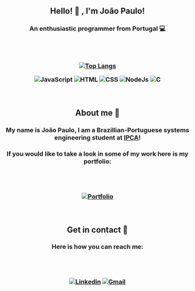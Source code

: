 <h2 align="center"> Hello! 👋 , I'm João Paulo! 

<h3 align="center"> An enthusiastic programmer from Portugal 💻

<br><br>

[![Top Langs](https://github-readme-stats.vercel.app/api/top-langs/?username=carvalhojp26&theme=github_dark&layout=donut)]()

![JavaScript](https://img.shields.io/badge/JavaScript-F7DF1E?style=for-the-badge&logo=javascript&logoColor=black)
![HTML](https://img.shields.io/badge/HTML5-E34F26?style=for-the-badge&logo=html5&logoColor=white)
![CSS](https://img.shields.io/badge/CSS3-1572B6?style=for-the-badge&logo=css3&logoColor=white)
![NodeJs](https://img.shields.io/badge/Node.js-43853D?style=for-the-badge&logo=node.js&logoColor=white)
![C](https://img.shields.io/badge/C-00599C?style=for-the-badge&logo=c&logoColor=white)

<br>

<h2 align="center"> About me 🙂

<h3 align="center"> My name is João Paulo, I am a Brazillian-Portuguese systems engineering student at <a href="https://ipca.pt/">IPCA</a>!

<h3 align="center"> If you would like to take a look in some of my work here is my portfolio:

<br><br>

[![Portfolio](https://img.shields.io/badge/Portfolio-%23000000.svg?style=for-the-badge&logo=firefox&logoColor=#FF7139)](https://portfolio.joao-paulo-carvalho.com/)

<br>

<h2 align="center"> Get in contact 📩

<h3 align="center"> Here is how you can reach me:

<br><br>

[![Linkedin](https://img.shields.io/badge/LinkedIn-0077B5?style=for-the-badge&logo=linkedin&logoColor=white)](https://www.linkedin.com/in/jo%C3%A3o-paulo-carvalho-1b18b3291/) 
<a href = "mailto:acarvalho.jp@gmail.com"> ![Gmail](https://img.shields.io/badge/Gmail-D14836?style=for-the-badge&logo=gmail&logoColor=white) 
